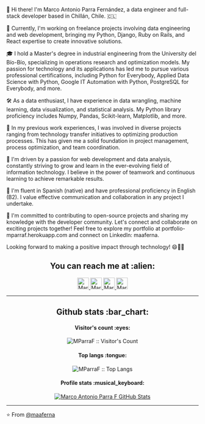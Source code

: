 👋 Hi there! I'm Marco Antonio Parra Fernández, a data engineer and full-stack developer based in Chillán, Chile. 🇨🇱

🔭 Currently, I'm working on freelance projects involving data engineering and web development, bringing my Python, Django, Ruby on Rails, and React expertise to create innovative solutions.

🎓 I hold a Master's degree in industrial engineering from the University del Bío-Bío, specializing in operations research and optimization models. My passion for technology and its applications has led me to pursue various professional certifications, including Python for Everybody, Applied Data Science with Python, Google IT Automation with Python, PostgreSQL for Everybody, and more.

🛠️ As a data enthusiast, I have experience in data wrangling, machine learning, data visualization, and statistical analysis. My Python library proficiency includes Numpy, Pandas, Scikit-learn, Matplotlib, and more.

💼 In my previous work experiences, I was involved in diverse projects ranging from technology transfer initiatives to optimizing production processes. This has given me a solid foundation in project management, process optimization, and team coordination.

🚀 I'm driven by a passion for web development and data analysis, constantly striving to grow and learn in the ever-evolving field of information technology. I believe in the power of teamwork and continuous learning to achieve remarkable results.

💬 I'm fluent in Spanish (native) and have professional proficiency in English (B2). I value effective communication and collaboration in any project I undertake.

🌱 I'm committed to contributing to open-source projects and sharing my knowledge with the developer community. Let's connect and collaborate on exciting projects together! Feel free to explore my portfolio at portfolio-mparraf.herokuapp.com and connect on LinkedIn: maaferna.

Looking forward to making a positive impact through technology! 😄👨‍💻

<h2 align="center">You can reach me at :alien:</h2>

<p align="center">
  <a href="https://portfolio-mparraf.herokuapp.com/">
    <img src="https://portfolio-mparraf.herokuapp.com/static/img/favicon.ico" alt="Marco Antonio Parra Mgtr. engineer / Full -Stack DEV Profile" height="30" width="30">
  </a>

  <a href="https://www.linkedin.com/in/marco-antonio-parra-82999337/">
    <img src="https://www.vectorlogo.zone/logos/linkedin/linkedin-icon.svg" alt="Marco Antonio Parra LinkedIn Profile" height="30" width="30">
  </a>

  <a href="https://medium.com/@amaaferna">
    <img src="https://www.vectorlogo.zone/logos/medium/medium-tile.svg" alt="Marco Antonio Parra Medium Profile" height="30" width="30">
  </a>

  <a href="https://stackoverflow.com/users/22063797/marco-antonio-parra-fern%c3%a1ndez">
   <img src="https://www.vectorlogo.zone/logos/stackoverflow/stackoverflow-icon.svg" alt="Marco Antonio Parra Stack Overflow Profile" height="30" width="30">
 </a>

</p>

<hr>

<h2 align="center">Github stats :bar_chart:</h2>

<h4 align="center">Visitor's count :eyes:</h4>

<p align="center"><img src="https://profile-counter.glitch.me/{maaferna}/count.svg" alt="MParraF :: Visitor's Count" /></p>

<h4 align="center">Top langs :tongue:</h4>

<p align="center"><img src="https://github-readme-stats.vercel.app/api/top-langs/?username=maaferna&langs_count=10&theme=tokyonight&layout=compact" alt="MParraF :: Top Langs" /></p>

<h4 align="center">Profile stats :musical_keyboard:</h4>

<div align="center">

[![Marco Antonio Parra F GitHub Stats](https://github-readme-stats.vercel.app/api?username=maaferna&show_icons=true&count_private=true)](https://github.com/maaferna)

</div>


<hr>


⭐️ From [@maaferna](https://github.com/maaferna)
